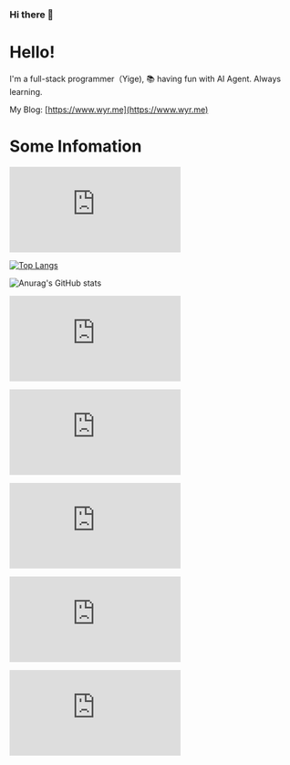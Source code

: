 ### Hi there 👋
# Hello!

I'm a full-stack programmer（Yige), 📚 having fun with AI Agent. Always learning.

My Blog: [https://www.wyr.me](https://www.wyr.me)

# Some Infomation

![visitors](https://app.yizcore.xyz/badge.php?user=yi-ge&cache=false)

[![Top Langs](https://cache.openapi.site/langs?user=yi-ge)](https://github.com/yi-ge)

![Anurag's GitHub stats](https://cache.openapi.site/stats?user=yi-ge)

![Today's Change](https://util.yizcore.xyz/top-langs-today.php?user=yi-ge&cache=false)

![Top Langs Recent Week](https://util.yizcore.xyz/top-langs-week-svg.php?user=yi-ge&cache=false)

![Top Langs Recent Month](https://util.yizcore.xyz/top-langs-month-svg.php?user=yi-ge)

![Top Langs Recent Year](https://util.yizcore.xyz/top-langs-year-svg.php?user=yi-ge)

![Top Langs Every_6 Months](https://util.yizcore.xyz/top-langs-every-6-months-svg.php)
